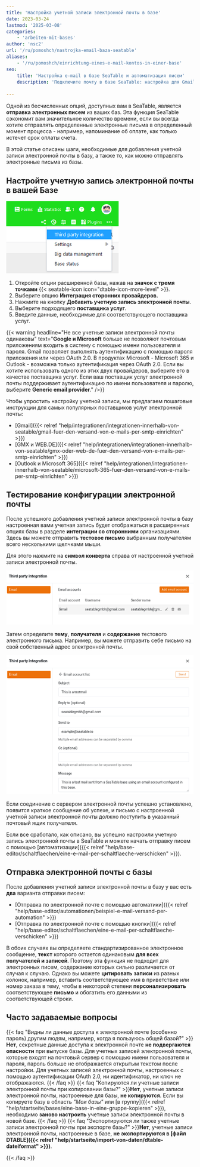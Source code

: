 ```yaml
---
title: 'Настройка учетной записи электронной почты в базе'
date: 2023-03-24
lastmod: '2025-03-08'
categories:
    - 'arbeiten-mit-bases'
author: 'nsc2'
url: '/ru/pomoshch/nastrojka-email-baza-seatable'
aliases:
    - '/ru/pomoshch/einrichtung-eines-e-mail-kontos-in-einer-base'
seo:
    title: 'Настройка e-mail в базе SeaTable и автоматизация писем'
    description: 'Подключите почту в базе SeaTable: настройка для Gmail, Microsoft, тестовые письма, безопасность и автоматические рассылки через кнопки или автоматизацию.'

---
```


Одной из бесчисленных опций, доступных вам в SeaTable, является **отправка электронных писем** из ваших баз. Эта функция SeaTable сэкономит вам значительное количество времени, если вы всегда хотите отправлять определенные электронные письма в определенный момент процесса - например, напоминание об оплате, как только истечет срок оплаты счета.

В этой статье описаны шаги, необходимые для добавления учетной записи электронной почты в базу, а также то, как можно отправлять электронные письма из базы.

## Настройте учетную запись электронной почты в вашей Базе

![Интеграция сторонних производителей через расширенные опции базы](images/Integration-von-Drittanbietern-ueber-die-erweiterten-Base-Optionen.png)

1. Откройте опции расширенной базы, нажав на **значок с тремя точками** {{< seatable-icon icon="dtable-icon-more-level" >}}.
2. Выберите опцию **Интеграция сторонних провайдеров.**
3. Нажмите на кнопку **Добавить учетную запись электронной почты**.
4. Выберите подходящего **поставщика услуг**.
5. Введите данные, необходимые для соответствующего поставщика услуг.

{{< warning  headline="Не все учетные записи электронной почты одинаковы"  text="**Google и Microsoft** больше не позволяют почтовым приложениям входить в систему с помощью имени пользователя и пароля. Gmail позволяет выполнять аутентификацию с помощью пароля приложения или через OAuth 2.0. В продуктах Microsoft - Microsoft 365 и Outlook - возможна только аутентификация через OAuth 2.0. Если вы хотите использовать одного из этих двух провайдеров, выберите его в качестве поставщика услуг. Если ваш поставщик услуг электронной почты поддерживает аутентификацию по имени пользователя и паролю, выберите **Generic email provider**." />}}

Чтобы упростить настройку учетной записи, мы предлагаем пошаговые инструкции для самых популярных поставщиков услуг электронной почты:

- [Gmail]({{< relref "help/integrationen/integrationen-innerhalb-von-seatable/gmail-fuer-den-versand-von-e-mails-per-smtp-einrichten" >}})
- [GMX и WEB.DE]({{< relref "help/integrationen/integrationen-innerhalb-von-seatable/gmx-oder-web-de-fuer-den-versand-von-e-mails-per-smtp-einrichten" >}})
- [Outlook и Microsoft 365]({{< relref "help/integrationen/integrationen-innerhalb-von-seatable/microsoft-365-fuer-den-versand-von-e-mails-per-smtp-einrichten" >}})

## Тестирование конфигурации электронной почты

После успешного добавления учетной записи электронной почты в базу настроенная вами учетная запись будет отображаться в расширенных опциях базы в разделе **интеграции со сторонними** организациями. Здесь вы можете отправить **тестовое письмо** выбранным получателям всего несколькими щелчками мыши.

Для этого нажмите на **символ конверта** справа от настроенной учетной записи электронной почты.

![Учетная запись электронной почты, настроенная в базе SeaTable](images/Configured_email_account.png)

Затем определите **тему**, **получателя** и **содержание** тестового электронного письма. Например, вы можете отправить себе письмо на свой собственный адрес электронной почты.

![Тестовая конфигурация учетной записи электронной почты](images/Testing_email_account_configuration.png)

Если соединение с сервером электронной почты успешно установлено, появится краткое сообщение об успехе, и письмо с настроенной учетной записи электронной почты должно поступить в указанный почтовый ящик получателя.

Если все сработало, как описано, вы успешно настроили учетную запись электронной почты в SeaTable и можете начать отправку писем с помощью [автоматизации]({{< relref "help/base-editor/schaltflaechen/eine-e-mail-per-schaltflaeche-verschicken" >}}).

## Отправка электронной почты с базы

После добавления учетной записи электронной почты в базу у вас есть **два** варианта отправки писем:

- [Отправка по электронной почте с помощью автоматики]({{< relref "help/base-editor/automationen/beispiel-e-mail-versand-per-automation" >}})
- [Отправка по электронной почте с помощью кнопки]({{< relref "help/base-editor/schaltflaechen/eine-e-mail-per-schaltflaeche-verschicken" >}})

В обоих случаях вы определяете стандартизированное электронное сообщение, **текст** которого остается одинаковым **для всех получателей и записей**. Поэтому эта функция не подходит для электронных писем, содержание которых сильно различается от случая к случаю. Однако вы можете **цитировать** **записи** из разных колонок, например, вставить соответствующее имя в приветствие или номер заказа в тему, чтобы в некоторой степени **персонализировать** соответствующее **письмо** и обогатить его данными из соответствующей строки.

## Часто задаваемые вопросы

{{< faq "Видны ли данные доступа к электронной почте (особенно пароль) другим людям, например, когда я пользуюсь общей базой?" >}}**Нет**, секретные данные доступа к электронной почте **не подвергаются опасности** при выпуске базы. Для учетных записей электронной почты, которые входят на почтовый сервер с помощью имени пользователя и пароля, пароль больше не отображается открытым текстом после настройки. Для учетных записей электронной почты, настроенных с помощью аутентификации OAuth 2.0, ни идентификатор, ни ключ не отображаются.
{{< /faq >}}
{{< faq "Копируются ли учетные записи электронной почты при копировании базы?" >}}**Нет**, учетные записи электронной почты, настроенные для базы, **не копируются**. Если вы копируете базу в область _"Мои базы"_ или [в группу]({{< relref "help/startseite/bases/eine-base-in-eine-gruppe-kopieren" >}}), необходимо **заново настроить** учетные записи электронной почты в новой базе.
{{< /faq >}}
{{< faq "Экспортируются ли также учетные записи электронной почты при экспорте базы?" >}}**Нет**, учетные записи электронной почты, настроенные в базе, **не экспортируются в [файл DTABLE]({{< relref "help/startseite/import-von-daten/dtable-dateiformat" >}})**.

{{< /faq >}}
